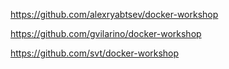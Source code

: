 https://github.com/alexryabtsev/docker-workshop

https://github.com/gvilarino/docker-workshop

https://github.com/svt/docker-workshop

